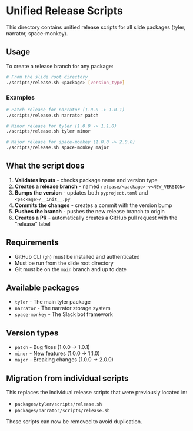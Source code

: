 # Unified Release Scripts

This directory contains unified release scripts for all slide packages (tyler, narrator, space-monkey).

## Usage

To create a release branch for any package:

```bash
# From the slide root directory
./scripts/release.sh <package> [version_type]
```

### Examples

```bash
# Patch release for narrator (1.0.0 -> 1.0.1)
./scripts/release.sh narrator patch

# Minor release for tyler (1.0.0 -> 1.1.0)
./scripts/release.sh tyler minor

# Major release for space-monkey (1.0.0 -> 2.0.0)
./scripts/release.sh space-monkey major
```

## What the script does

1. **Validates inputs** - checks package name and version type
2. **Creates a release branch** - named `release/<package>-v<NEW_VERSION>`
3. **Bumps the version** - updates both `pyproject.toml` and `<package>/__init__.py`
4. **Commits the changes** - creates a commit with the version bump
5. **Pushes the branch** - pushes the new release branch to origin
6. **Creates a PR** - automatically creates a GitHub pull request with the "release" label

## Requirements

- GitHub CLI (`gh`) must be installed and authenticated
- Must be run from the slide root directory
- Git must be on the `main` branch and up to date

## Available packages

- `tyler` - The main tyler package
- `narrator` - The narrator storage system
- `space-monkey` - The Slack bot framework

## Version types

- `patch` - Bug fixes (1.0.0 -> 1.0.1)
- `minor` - New features (1.0.0 -> 1.1.0)
- `major` - Breaking changes (1.0.0 -> 2.0.0)

## Migration from individual scripts

This replaces the individual release scripts that were previously located in:
- `packages/tyler/scripts/release.sh`
- `packages/narrator/scripts/release.sh`

Those scripts can now be removed to avoid duplication. 